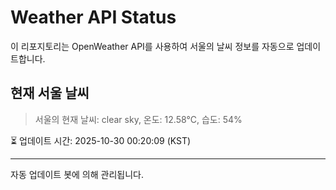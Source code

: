 
# Weather API Status

이 리포지토리는 OpenWeather API를 사용하여 서울의 날씨 정보를 자동으로 업데이트합니다.

## 현재 서울 날씨
> 서울의 현재 날씨: clear sky, 온도: 12.58°C, 습도: 54%

⏳ 업데이트 시간: 2025-10-30 00:20:09 (KST)

---
자동 업데이트 봇에 의해 관리됩니다.
